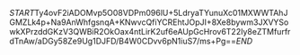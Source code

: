 $START$Ty4ovF2iADOMvp5O08VDPm096lU+5LdryaTYunuXc01MXWWTAhJGMZLk4p+Na9AnWhfgsnqA+KNwvcQfiYCREhtJOpJI+8Xe8bywm3JXVYSowkXPrzddGKzV3QWBiR2OkOax4ntLirK2uf6eAUpGcHrov6T22Iy8eZTMfurfrdTnAw/aDGy58Ze9Ug1DJFD/B4W0CDvv6pN1iuS7/ms+Pg==$END$